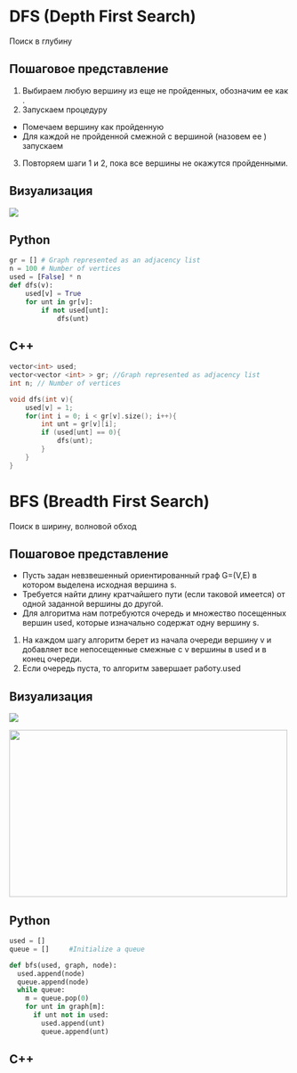 # DFS (Depth First Search)
Поиск в глубину
## Пошаговое представление
1. Выбираем любую вершину из еще не пройденных, обозначим ее как .
2. Запускаем процедуру
 - Помечаем вершину как пройденную
 - Для каждой не пройденной смежной с вершиной (назовем ее ) запускаем
3. Повторяем шаги 1 и 2, пока все вершины не окажутся пройденными.

## Визуализация
![](https://upload.wikimedia.org/wikipedia/commons/7/7f/Depth-First-Search.gif)

## Python

```python
gr = [] # Graph represented as an adjacency list
n = 100 # Number of vertices
used = [False] * n
def dfs(v):
	used[v] = True
	for unt in gr[v]:
		if not used[unt]:
			dfs(unt)
```
## C++

```cpp
vector<int> used;
vector<vector <int> > gr; //Graph represented as adjacency list
int n; // Number of vertices

void dfs(int v){
    used[v] = 1;
    for(int i = 0; i < gr[v].size(); i++){
        int unt = gr[v][i];
        if (used[unt] == 0){
        	dfs(unt);
        }
    }
}
```
# BFS (Breadth First Search)
Поиск в ширину, волновой обход
## Пошаговое представление
- Пусть задан невзвешенный ориентированный граф G=(V,E) в котором выделена исходная вершина s.
- Требуется найти длину кратчайшего пути (если таковой имеется) от одной заданной вершины до другой. 
- Для алгоритма нам потребуются очередь и множество посещенных вершин used, которые изначально содержат одну вершину s. 

1. На каждом шагу алгоритм берет из начала очереди вершину v и добавляет все непосещенные смежные с v
вершины в used и в конец очереди. 
2. Если очередь пуста, то алгоритм завершает работу.used

## Визуализация

![](https://upload.wikimedia.org/wikipedia/commons/5/5d/Breadth-First-Search-Algorithm.gif?20100504223639)

<img src="https://neerc.ifmo.ru/wiki/images/thumb/2/28/Graph-BFS.gif/240px-Graph-BFS.gif" width="500" height="300" />

## Python
```python
used = []
queue = []     #Initialize a queue

def bfs(used, graph, node): 
  used.append(node)
  queue.append(node)
  while queue:
    m = queue.pop(0) 
    for unt in graph[m]:
      if unt not in used:
        used.append(unt)
        queue.append(unt)
```
## C++
```cpp

```